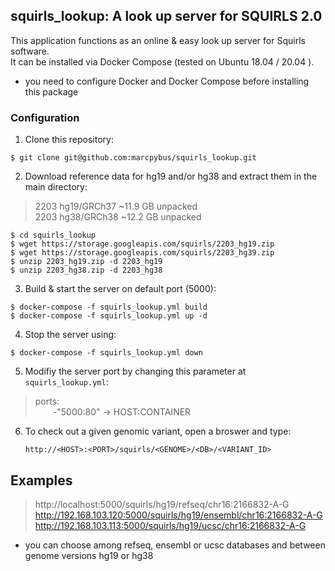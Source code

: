 
## squirls_lookup: A look up server for SQUIRLS 2.0

This application functions as an online & easy look up server for Squirls software.  
It can be installed via Docker Compose (tested on Ubuntu 18.04 / 20.04 ).  

* you need to configure Docker and Docker Compose before installing this package

### Configuration

1. Clone this repository:

`$ git clone git@github.com:marcpybus/squirls_lookup.git`

2. Download reference data for hg19 and/or hg38 and extract them in the main directory:

> 2203	hg19/GRCh37	~11.9 GB unpacked  
> 2203	hg38/GRCh38	~12.2 GB unpacked  

`$ cd squirls_lookup`  
`$ wget https://storage.googleapis.com/squirls/2203_hg19.zip`  
`$ wget https://storage.googleapis.com/squirls/2203_hg39.zip`  
`$ unzip 2203_hg19.zip -d 2203_hg19`  
`$ unzip 2203_hg38.zip -d 2203_hg38`  

3. Build & start the server on default port (5000):

`$ docker-compose -f squirls_lookup.yml build`  
`$ docker-compose -f squirls_lookup.yml up -d`  

4. Stop the server using:

`$ docker-compose -f squirls_lookup.yml down`  

5. Modifiy the server port by changing this parameter at `squirls_lookup.yml`:

> ports:  
> &emsp;&emsp;\-"5000:80" -> HOST:CONTAINER  

6. To check out a given genomic variant, open a broswer and type:

	``http://<HOST>:<PORT>/squirls/<GENOME>/<DB>/<VARIANT_ID>``

## Examples 
	
> http://localhost:5000/squirls/hg19/refseq/chr16:2166832-A-G  
> http://192.168.103.120:5000/squirls/hg19/ensembl/chr16:2166832-A-G  
> http://192.168.103.113:5000/squirls/hg19/ucsc/chr16:2166832-A-G  

* you can choose among refseq, ensembl or ucsc databases and between genome versions hg19 or hg38
